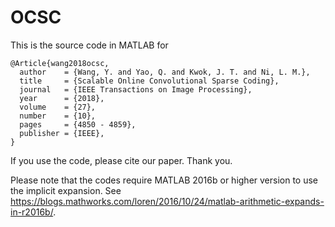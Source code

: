# OCSC
This is the source code in MATLAB for

```
@Article{wang2018ocsc,
  author    = {Wang, Y. and Yao, Q. and Kwok, J. T. and Ni, L. M.},
  title     = {Scalable Online Convolutional Sparse Coding},
  journal   = {IEEE Transactions on Image Processing},
  year      = {2018},
  volume    = {27},
  number    = {10},
  pages     = {4850 - 4859},
  publisher = {IEEE},
}
```

If you use the code, please cite our paper. Thank you. 

Please note that the codes require MATLAB 2016b or higher version to use the implicit expansion. 
See https://blogs.mathworks.com/loren/2016/10/24/matlab-arithmetic-expands-in-r2016b/. 
 
